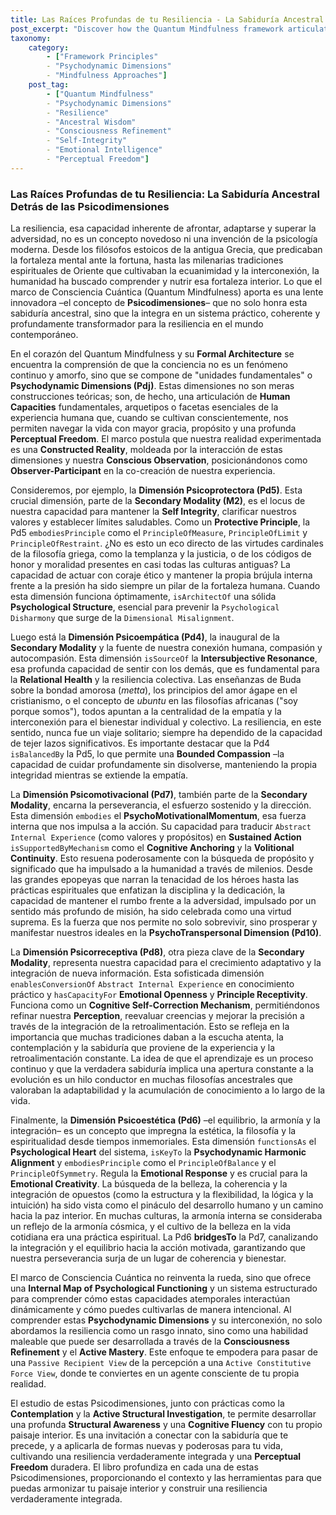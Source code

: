 ```yaml
---
title: Las Raíces Profundas de tu Resiliencia - La Sabiduría Ancestral Detrás de las Psicodimensiones
post_excerpt: "Discover how the Quantum Mindfulness framework articulates ancient wisdom traditions through its Psychodynamic Dimensions, offering a practical path to cultivate resilience. This article explores five key dimensions—Psycho-Protective, Psycho-Empathic, Psycho-Motivational, Psycho-Receptive, and Psycho-Aesthetic—revealing their deep historical roots and their modern application for profound personal transformation."
taxonomy:
    category:
        - ["Framework Principles"
        - "Psychodynamic Dimensions"
        - "Mindfulness Approaches"]
    post_tag:
        - ["Quantum Mindfulness"
        - "Psychodynamic Dimensions"
        - "Resilience"
        - "Ancestral Wisdom"
        - "Consciousness Refinement"
        - "Self-Integrity"
        - "Emotional Intelligence"
        - "Perceptual Freedom"]
---
```

### Las Raíces Profundas de tu Resiliencia: La Sabiduría Ancestral Detrás de las Psicodimensiones

La resiliencia, esa capacidad inherente de afrontar, adaptarse y superar la adversidad, no es un concepto novedoso ni una invención de la psicología moderna. Desde los filósofos estoicos de la antigua Grecia, que predicaban la fortaleza mental ante la fortuna, hasta las milenarias tradiciones espirituales de Oriente que cultivaban la ecuanimidad y la interconexión, la humanidad ha buscado comprender y nutrir esa fortaleza interior. Lo que el marco de Consciencia Cuántica (Quantum Mindfulness) aporta es una lente innovadora –el concepto de **Psicodimensiones**– que no solo honra esta sabiduría ancestral, sino que la integra en un sistema práctico, coherente y profundamente transformador para la resiliencia en el mundo contemporáneo.

En el corazón del Quantum Mindfulness y su **Formal Architecture** se encuentra la comprensión de que la conciencia no es un fenómeno continuo y amorfo, sino que se compone de "unidades fundamentales" o **Psychodynamic Dimensions (Pdj)**. Estas dimensiones no son meras construcciones teóricas; son, de hecho, una articulación de **Human Capacities** fundamentales, arquetipos o facetas esenciales de la experiencia humana que, cuando se cultivan conscientemente, nos permiten navegar la vida con mayor gracia, propósito y una profunda **Perceptual Freedom**. El marco postula que nuestra realidad experimentada es una **Constructed Reality**, moldeada por la interacción de estas dimensiones y nuestra **Conscious Observation**, posicionándonos como **Observer-Participant** en la co-creación de nuestra experiencia.

Consideremos, por ejemplo, la **Dimensión Psicoprotectora (Pd5)**. Esta crucial dimensión, parte de la **Secondary Modality (M2)**, es el locus de nuestra capacidad para mantener la **Self Integrity**, clarificar nuestros valores y establecer límites saludables. Como un **Protective Principle**, la Pd5 `embodiesPrinciple` como el `PrincipleOfMeasure`, `PrincipleOfLimit` y `PrincipleOfRestraint`. ¿No es esto un eco directo de las virtudes cardinales de la filosofía griega, como la templanza y la justicia, o de los códigos de honor y moralidad presentes en casi todas las culturas antiguas? La capacidad de actuar con coraje ético y mantener la propia brújula interna frente a la presión ha sido siempre un pilar de la fortaleza humana. Cuando esta dimensión funciona óptimamente, `isArchitectOf` una sólida **Psychological Structure**, esencial para prevenir la `Psychological Disharmony` que surge de la `Dimensional Misalignment`.

Luego está la **Dimensión Psicoempática (Pd4)**, la inaugural de la **Secondary Modality** y la fuente de nuestra conexión humana, compasión y autocompasión. Esta dimensión `isSourceOf` la **Intersubjective Resonance**, esa profunda capacidad de sentir con los demás, que es fundamental para la **Relational Health** y la resiliencia colectiva. Las enseñanzas de Buda sobre la bondad amorosa (*metta*), los principios del amor ágape en el cristianismo, o el concepto de *ubuntu* en las filosofías africanas ("soy porque somos"), todos apuntan a la centralidad de la empatía y la interconexión para el bienestar individual y colectivo. La resiliencia, en este sentido, nunca fue un viaje solitario; siempre ha dependido de la capacidad de tejer lazos significativos. Es importante destacar que la Pd4 `isBalancedBy` la Pd5, lo que permite una **Bounded Compassion** –la capacidad de cuidar profundamente sin disolverse, manteniendo la propia integridad mientras se extiende la empatía.

La **Dimensión Psicomotivacional (Pd7)**, también parte de la **Secondary Modality**, encarna la perseverancia, el esfuerzo sostenido y la dirección. Esta dimensión `embodies` el **PsychoMotivationalMomentum**, esa fuerza interna que nos impulsa a la acción. Su capacidad para traducir `Abstract Internal Experience` (como valores y propósitos) en **Sustained Action** `isSupportedByMechanism` como el **Cognitive Anchoring** y la **Volitional Continuity**. Esto resuena poderosamente con la búsqueda de propósito y significado que ha impulsado a la humanidad a través de milenios. Desde las grandes epopeyas que narran la tenacidad de los héroes hasta las prácticas espirituales que enfatizan la disciplina y la dedicación, la capacidad de mantener el rumbo frente a la adversidad, impulsado por un sentido más profundo de misión, ha sido celebrada como una virtud suprema. Es la fuerza que nos permite no solo sobrevivir, sino prosperar y manifestar nuestros ideales en la **PsychoTranspersonal Dimension (Pd10)**.

La **Dimensión Psicorreceptiva (Pd8)**, otra pieza clave de la **Secondary Modality**, representa nuestra capacidad para el crecimiento adaptativo y la integración de nueva información. Esta sofisticada dimensión `enablesConversionOf` `Abstract Internal Experience` en conocimiento práctico y `hasCapacityFor` **Emotional Openness** y **Principle Receptivity**. Funciona como un **Cognitive Self-Correction Mechanism**, permitiéndonos refinar nuestra **Perception**, reevaluar creencias y mejorar la precisión a través de la integración de la retroalimentación. Esto se refleja en la importancia que muchas tradiciones daban a la escucha atenta, la contemplación y la sabiduría que proviene de la experiencia y la retroalimentación constante. La idea de que el aprendizaje es un proceso continuo y que la verdadera sabiduría implica una apertura constante a la evolución es un hilo conductor en muchas filosofías ancestrales que valoraban la adaptabilidad y la acumulación de conocimiento a lo largo de la vida.

Finalmente, la **Dimensión Psicoestética (Pd6)** –el equilibrio, la armonía y la integración– es un concepto que impregna la estética, la filosofía y la espiritualidad desde tiempos inmemoriales. Esta dimensión `functionsAs` el **Psychological Heart** del sistema, `isKeyTo` la **Psychodynamic Harmonic Alignment** y `embodiesPrinciple` como el `PrincipleOfBalance` y el `PrincipleOfSymmetry`. Regula la **Emotional Response** y es crucial para la **Emotional Creativity**. La búsqueda de la belleza, la coherencia y la integración de opuestos (como la estructura y la flexibilidad, la lógica y la intuición) ha sido vista como el pináculo del desarrollo humano y un camino hacia la paz interior. En muchas culturas, la armonía interna se consideraba un reflejo de la armonía cósmica, y el cultivo de la belleza en la vida cotidiana era una práctica espiritual. La Pd6 **bridgesTo** la Pd7, canalizando la integración y el equilibrio hacia la acción motivada, garantizando que nuestra perseverancia surja de un lugar de coherencia y bienestar.

El marco de Consciencia Cuántica no reinventa la rueda, sino que ofrece una **Internal Map of Psychological Functioning** y un sistema estructurado para comprender cómo estas capacidades atemporales interactúan dinámicamente y cómo puedes cultivarlas de manera intencional. Al comprender estas **Psychodynamic Dimensions** y su interconexión, no solo abordamos la resiliencia como un rasgo innato, sino como una habilidad maleable que puede ser desarrollada a través de la **Consciousness Refinement** y el **Active Mastery**. Este enfoque te empodera para pasar de una `Passive Recipient View` de la percepción a una `Active Constitutive Force View`, donde te conviertes en un agente consciente de tu propia realidad.

El estudio de estas Psicodimensiones, junto con prácticas como la **Contemplation** y la **Active Structural Investigation**, te permite desarrollar una profunda **Structural Awareness** y una **Cognitive Fluency** con tu propio paisaje interior. Es una invitación a conectar con la sabiduría que te precede, y a aplicarla de formas nuevas y poderosas para tu vida, cultivando una resiliencia verdaderamente integrada y una **Perceptual Freedom** duradera. El libro profundiza en cada una de estas Psicodimensiones, proporcionando el contexto y las herramientas para que puedas armonizar tu paisaje interior y construir una resiliencia verdaderamente integrada.